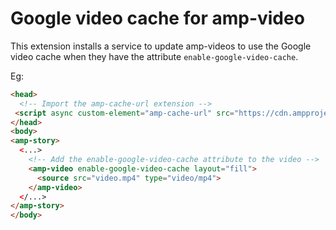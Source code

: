 # Google video cache for amp-video

This extension installs a service to update amp-videos to use the Google video cache when they have the attribute `enable-google-video-cache`.

Eg:

```html
<head>
  <!-- Import the amp-cache-url extension -->
 <script async custom-element="amp-cache-url" src="https://cdn.ampproject.org/v0/amp-cache-url-0.1.js"></script>
</head>
<body>
<amp-story>
  <...>
    <!-- Add the enable-google-video-cache attribute to the video -->
    <amp-video enable-google-video-cache layout="fill">
      <source src="video.mp4" type="video/mp4">
    </amp-video>
  </...>
</amp-story>
</body>
```
